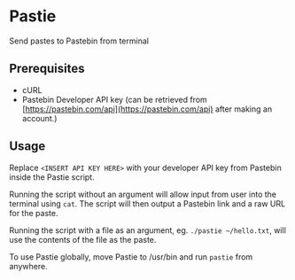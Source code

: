 # Pastie

Send pastes to Pastebin from terminal

## Prerequisites

* cURL
* Pastebin Developer API key (can be retrieved from [https://pastebin.com/api](https://pastebin.com/api) after making an account.)

## Usage

Replace `<INSERT API KEY HERE>` with your developer API key from Pastebin inside the Pastie script.

Running the script without an argument will allow input from user into the terminal using `cat`. The script will then output a Pastebin link and a raw URL for the paste.

Running the script with a file as an argument, eg. `./pastie ~/hello.txt`, will use the contents of the file as the paste.

To use Pastie globally, move Pastie to /usr/bin and run `pastie` from anywhere.
